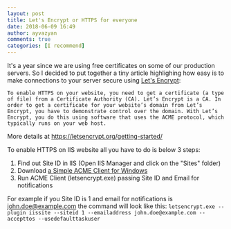 ```yaml
---
layout: post
title: Let's Encrypt or HTTPS for everyone
date: 2018-06-09 16:49
author: ayvazyan
comments: true
categories: [I recommend]
---
```


It's a year since we are using free certificates on some of our production servers. 
So I decided to put together a tiny article highlighing how easy is to make connections to your server secure using [Let's Encrypt](https://letsencrypt.org/):



`To enable HTTPS on your website, you need to get a certificate (a type of file) from a Certificate Authority (CA). Let’s Encrypt is a CA. In order to get a certificate for your website’s domain from Let’s Encrypt, you have to demonstrate control over the domain. With Let’s Encrypt, you do this using software that uses the ACME protocol, which typically runs on your web host.
`

More details at https://letsencrypt.org/getting-started/





To enable HTTPS on IIS website all you have to do is below 3 steps:
1. Find out Site ID in IIS (Open IIS Manager and click on the "Sites" folder)
2. Download [a Simple ACME Client for Windows](https://github.com/PKISharp/win-acme/releases)
3. Run ACME Client (letsencrypt.exe) passing Site ID and Email for notifications

For example if you Site ID is 1 and email for notifications is john.doe@example.com the command will look like this:
`
letsencrypt.exe --plugin iissite --siteid 1 --emailaddress john.doe@example.com --accepttos --usedefaulttaskuser
`

